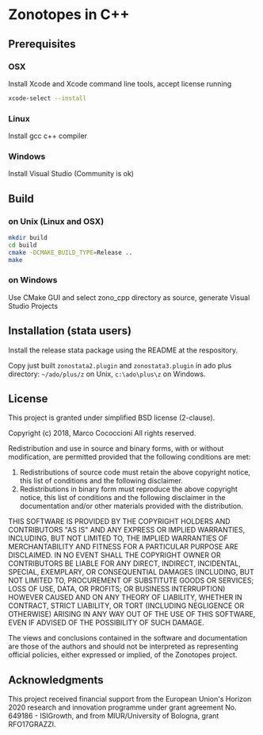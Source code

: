 # Zonotopes in C++

## Prerequisites

### OSX

Install Xcode and Xcode command line tools,
accept license running

```sh
xcode-select --install
```

### Linux

Install gcc c++ compiler

### Windows

Install Visual Studio (Community is ok)

## Build

### on Unix (Linux and OSX)

```sh
mkdir build
cd build
cmake -DCMAKE_BUILD_TYPE=Release ..
make
```

### on Windows

Use CMake GUI and select zono_cpp directory as source, generate Visual Studio Projects

## Installation (stata users)

Install the release stata package using the README at the respository.

Copy just built `zonostata2.plugin` and `zonostata3.plugin` in ado plus directory: `~/ado/plus/z` on Unix, `c:\ado\plus\z` on Windows.

## License

This project is granted under simplified BSD license (2-clause).

Copyright (c) 2018, Marco Cococcioni
All rights reserved.

Redistribution and use in source and binary forms, with or without
modification, are permitted provided that the following conditions are met:

1. Redistributions of source code must retain the above copyright notice, this
   list of conditions and the following disclaimer.
2. Redistributions in binary form must reproduce the above copyright notice,
   this list of conditions and the following disclaimer in the documentation
   and/or other materials provided with the distribution.

THIS SOFTWARE IS PROVIDED BY THE COPYRIGHT HOLDERS AND CONTRIBUTORS "AS IS" AND
ANY EXPRESS OR IMPLIED WARRANTIES, INCLUDING, BUT NOT LIMITED TO, THE IMPLIED
WARRANTIES OF MERCHANTABILITY AND FITNESS FOR A PARTICULAR PURPOSE ARE
DISCLAIMED. IN NO EVENT SHALL THE COPYRIGHT OWNER OR CONTRIBUTORS BE LIABLE FOR
ANY DIRECT, INDIRECT, INCIDENTAL, SPECIAL, EXEMPLARY, OR CONSEQUENTIAL DAMAGES
(INCLUDING, BUT NOT LIMITED TO, PROCUREMENT OF SUBSTITUTE GOODS OR SERVICES;
LOSS OF USE, DATA, OR PROFITS; OR BUSINESS INTERRUPTION) HOWEVER CAUSED AND
ON ANY THEORY OF LIABILITY, WHETHER IN CONTRACT, STRICT LIABILITY, OR TORT
(INCLUDING NEGLIGENCE OR OTHERWISE) ARISING IN ANY WAY OUT OF THE USE OF THIS
SOFTWARE, EVEN IF ADVISED OF THE POSSIBILITY OF SUCH DAMAGE.

The views and conclusions contained in the software and documentation are those
of the authors and should not be interpreted as representing official policies,
either expressed or implied, of the Zonotopes project.


## Acknowledgments

This project received financial support from the European Union's Horizon 2020 
research and innovation programme under grant agreement No. 649186 - ISIGrowth, 
and from MIUR/University of Bologna, grant RFO17GRAZZI.
